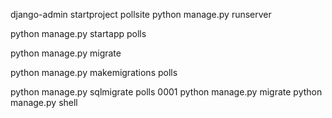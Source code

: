 django-admin startproject pollsite
python manage.py runserver

python manage.py startapp polls

python manage.py migrate

python manage.py makemigrations polls

python manage.py sqlmigrate polls 0001
python manage.py migrate
 python manage.py shell